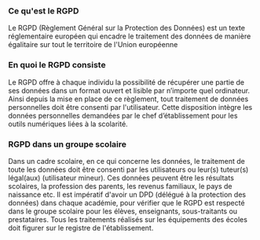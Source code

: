 
### Ce qu'est le RGPD
Le RGPD (Règlement Général sur la Protection des Données) est un texte réglementaire européen qui encadre le traitement des données de manière égalitaire sur tout le territoire de l'Union européenne
### En quoi le RGPD consiste 
Le RGPD offre à chaque individu la possibilité de récupérer une partie de ses données dans un format ouvert et lisible par n’importe quel ordinateur. Ainsi depuis la mise en place de ce règlement, tout traitement de données personnelles doit être consenti par l'utilisateur. Cette disposition intègre les données personnelles demandées par le chef d’établissement pour les outils numériques liées à la scolarité.
### RGPD dans un groupe scolaire 
Dans un cadre scolaire, en ce qui concerne les données, le traitement de toute les données doit être consenti par les utilisateurs ou leur(s) tuteur(s) légal(aux) (utilisateur mineur). Ces données peuvent être les résultats scolaires, la profession des parents, les revenus familiaux, le pays de naissance etc.
Il est impératif d'avoir un DPD (délégué à la protection des données) dans chaque académie, pour vérifier que le RGPD est respecté dans le groupe scolaire pour les élèves, enseignants, sous-traitants ou prestataires. 
Tous les traitements réalisés sur les équipements des écoles doit figurer sur le registre de l'établissement.
